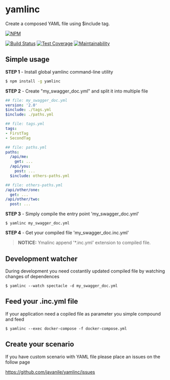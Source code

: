 # yamlinc
Create a composed YAML file using $include tag. 

[![NPM](https://nodei.co/npm/yamlinc.png?compact=true)](https://nodei.co/npm/yamlinc/)

[![Build Status](https://travis-ci.org/javanile-bot/yamlinc.svg?branch=master)](https://travis-ci.org/javanile-bot/yamlinc)
[![Test Coverage](https://api.codeclimate.com/v1/badges/43662de1f27dc3629953/test_coverage)](https://codeclimate.com/github/javanile-bot/yamlinc/test_coverage)
[![Maintainability](https://api.codeclimate.com/v1/badges/43662de1f27dc3629953/maintainability)](https://codeclimate.com/github/javanile-bot/yamlinc/maintainability)

## Simple usage

**STEP 1** - Install global yamlinc command-line utility
```bash
$ npm install -g yamlinc
```

**STEP 2** - Create "my_swagger_doc.yml" and split it into multiple file  
```yaml
## file: my_swagger_doc.yml
version: '2.0'
$include: ./tags.yml
$include: ./paths.yml
```
```yaml
## file: tags.yml
tags:
- FirstTag
- SecondTag
```
```yaml
## file: paths.yml
paths:
  /api/me:
    get: ...      
  /api/you:
    post: ...
  $include: others-paths.yml
```
```yaml
## file: others-paths.yml
/api/other/one:
  get: ...      
/api/other/two:
  post: ...
```

**STEP 3** - Simply compile the entry point 'my_swagger_doc.yml'
```
$ yamlinc my_swagger_doc.yml
```

**STEP 4** - Get your compiled file 'my_swagger_doc.inc.yml'
> **NOTICE:** Ymalinc append '*.inc.yml' extension to compiled file.

## Development watcher
During development you need costantily updated compiled file by watching changes of dependences

```
$ yamlinc --watch spectacle -d my_swagger_doc.yml
```

## Feed your .inc.yml file
If your application need a copiled file as parameter you simple compound and feed 

```
$ yamlinc --exec docker-compose -f docker-compose.yml
```

## Create your scenario
If you have custom scenario with YAML file please place an issues on the follow page

https://github.com/javanile/yamlinc/issues





